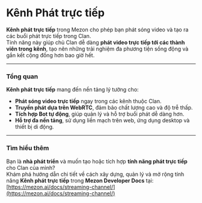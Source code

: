 # Kênh Phát trực tiếp

**Kênh phát trực tiếp** trong Mezon cho phép bạn phát sóng video và tạo ra các buổi phát trực tiếp trong Clan.\
Tính năng này giúp chủ Clan dễ dàng **phát video trực tiếp tới các thành viên trong kênh**, tạo nên những trải nghiệm đa phương tiện sống động và gắn kết cộng đồng hơn bao giờ hết.

***

### Tổng quan

**Kênh phát trực tiếp** mang đến nền tảng lý tưởng cho:

* **Phát sóng video trực tiếp** ngay trong các kênh thuộc Clan.
* **Truyền phát dựa trên WebRTC**, đảm bảo chất lượng cao và độ trễ thấp.
* **Tích hợp Bot tự động**, giúp quản lý và hỗ trợ buổi phát dễ dàng hơn.
* **Hỗ trợ đa nền tảng**, sử dụng liền mạch trên web, ứng dụng desktop và thiết bị di động.

***

### Tìm hiểu thêm

Bạn là **nhà phát triển** và muốn tạo hoặc tích hợp **tính năng phát trực tiếp** cho Clan của mình?\
Khám phá hướng dẫn chi tiết về cách xây dựng, quản lý và mở rộng tính năng **Kênh phát trực tiếp** trong **Mezon Developer Docs** tại: [https://mezon.ai/docs/streaming-channel/](https://mezon.ai/docs/streaming-channel/)
